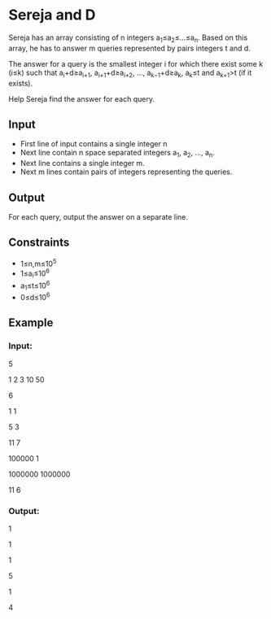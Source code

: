 # Sereja and D

Sereja has an array consisting of n integers a<sub>1</sub>≤a<sub>2</sub>≤…≤a<sub>n</sub>. 
Based on this array, he has to answer m queries represented by pairs integers t and d.

The answer for a query is the smallest integer i for which there exist some k (i≤k) such that a<sub>i</sub>+d≥a<sub>i+1</sub>, 
a<sub>i+1</sub>+d≥a<sub>i+2</sub>, …, a<sub>k−1</sub>+d≥a<sub>k</sub>, a<sub>k</sub>≤t and a<sub>k+1</sub>>t (if it exists).

Help Sereja find the answer for each query.

## Input

- First line of input contains a single integer n
- Next line contain n space separated integers a<sub>1</sub>, a<sub>2</sub>, ..., a<sub>n</sub>.
- Next line contains a single integer m.
- Next m lines contain pairs of integers representing the queries.

## Output

For each query, output the answer on a separate line.

## Constraints

- 1≤n,m≤10<sup>5</sup>
- 1≤a<sub>i</sub>≤10<sup>6</sup>
- a<sub>1</sub>≤t≤10<sup>6</sup>
- 0≤d≤10<sup>6</sup>

## Example

### Input:

5

1 2 3 10 50

6

1 1

5 3

11 7

100000 1

1000000 1000000

11 6

### Output:

1

1

1

5

1

4
